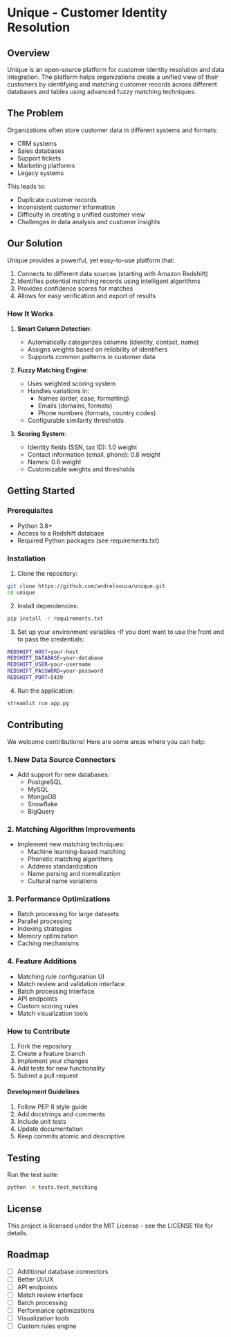 # Unique - Customer Identity Resolution

## Overview
Unique is an open-source platform for customer identity resolution and data integration. The platform helps organizations create a unified view of their customers by identifying and matching customer records across different databases and tables using advanced fuzzy matching techniques.

## The Problem
Organizations often store customer data in different systems and formats:
- CRM systems
- Sales databases
- Support tickets
- Marketing platforms
- Legacy systems

This leads to:
- Duplicate customer records
- Inconsistent customer information
- Difficulty in creating a unified customer view
- Challenges in data analysis and customer insights

## Our Solution
Unique provides a powerful, yet easy-to-use platform that:
1. Connects to different data sources (starting with Amazon Redshift)
2. Identifies potential matching records using intelligent algorithms
3. Provides confidence scores for matches
4. Allows for easy verification and export of results

### How It Works
1. **Smart Column Detection**:
   - Automatically categorizes columns (identity, contact, name)
   - Assigns weights based on reliability of identifiers
   - Supports common patterns in customer data

2. **Fuzzy Matching Engine**:
   - Uses weighted scoring system
   - Handles variations in:
     - Names (order, case, formatting)
     - Emails (domains, formats)
     - Phone numbers (formats, country codes)
   - Configurable similarity thresholds

3. **Scoring System**:
   - Identity fields (SSN, tax ID): 1.0 weight
   - Contact information (email, phone): 0.8 weight
   - Names: 0.6 weight
   - Customizable weights and thresholds

## Getting Started

### Prerequisites
- Python 3.8+
- Access to a Redshift database
- Required Python packages (see requirements.txt)

### Installation
1. Clone the repository:
```bash
git clone https://github.com/andrelsouza/unique.git
cd unique
```

2. Install dependencies:
```bash
pip install -r requirements.txt
```

3. Set up your environment variables -If you dont want to use the front end to pass the credentials:
```bash
REDSHIFT_HOST=your-host
REDSHIFT_DATABASE=your-database
REDSHIFT_USER=your-username
REDSHIFT_PASSWORD=your-password
REDSHIFT_PORT=5439
```

4. Run the application:
```bash
streamlit run app.py
```

## Contributing

We welcome contributions! Here are some areas where you can help:

### 1. New Data Source Connectors
- Add support for new databases:
  - PostgreSQL
  - MySQL
  - MongoDB
  - Snowflake
  - BigQuery

### 2. Matching Algorithm Improvements
- Implement new matching techniques:
  - Machine learning-based matching
  - Phonetic matching algorithms
  - Address standardization
  - Name parsing and normalization
  - Cultural name variations

### 3. Performance Optimizations
- Batch processing for large datasets
- Parallel processing
- Indexing strategies
- Memory optimization
- Caching mechanisms

### 4. Feature Additions
- Matching rule configuration UI
- Match review and validation interface
- Batch processing interface
- API endpoints
- Custom scoring rules
- Match visualization tools

### How to Contribute
1. Fork the repository
2. Create a feature branch
3. Implement your changes
4. Add tests for new functionality
5. Submit a pull request

#### Development Guidelines
1. Follow PEP 8 style guide
2. Add docstrings and comments
3. Include unit tests
4. Update documentation
5. Keep commits atomic and descriptive

## Testing
Run the test suite:
```bash
python -m tests.test_matching
```

## License
This project is licensed under the MIT License - see the LICENSE file for details.

## Roadmap
- [ ] Additional database connectors
- [ ] Better UI/UX
- [ ] API endpoints
- [ ] Match review interface
- [ ] Batch processing
- [ ] Performance optimizations
- [ ] Visualization tools
- [ ] Custom rules engine

